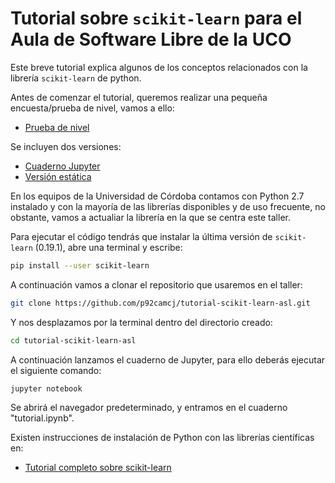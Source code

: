 # Tutorial sobre `scikit-learn` para el Aula de Software Libre de la UCO
Este breve tutorial explica algunos de los conceptos relacionados con la librería `scikit-learn` de python.

Antes de comenzar el tutorial, queremos realizar una pequeña encuesta/prueba de nivel, vamos a ello:

- [Prueba de nivel](https://goo.gl/forms/riFbbsX2maZm0kjI2)

Se incluyen dos versiones:

- [Cuaderno Jupyter](tutorial.ipynb)
- [Versión estática](https://rawgit.com/p92camcj/tutorial-scikit-learn-asl/master/tutorial.html)

En los equipos de la Universidad de Córdoba contamos con Python 2.7 instalado y con la mayoría de las librerías disponibles y de uso frecuente, no obstante, vamos a actualiar la librería en la que se centra este taller.

Para ejecutar el código tendrás que instalar la última versión de `scikit-learn` (0.19.1), abre una terminal y escribe:
```bash
pip install --user scikit-learn
```

A continuación vamos a clonar el repositorio que usaremos en el taller:
```bash
git clone https://github.com/p92camcj/tutorial-scikit-learn-asl.git
```

Y nos desplazamos por la terminal dentro del directorio creado:
```bash
cd tutorial-scikit-learn-asl
```

A continuación lanzamos el cuaderno de Jupyter, para ello deberás ejecutar el siguiente comando:
```bash
jupyter notebook
```
Se abrirá el navegador predeterminado, y entramos en el cuaderno "tutorial.ipynb".


Existen instrucciones de instalación de Python con las librerías científicas en:

- [Tutorial completo sobre scikit-learn](https://github.com/pagutierrez/tutorial-sklearn)


